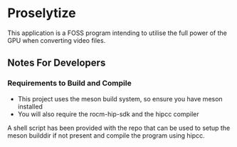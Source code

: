 # Proselytize
This application is a FOSS program intending to utilise the full power of the GPU when converting video files. 

## Notes For Developers

### Requirements to Build and Compile
- This project uses the meson build system, so ensure you have meson installed
- You will also require the rocm-hip-sdk and the hipcc compiler

A shell script has been provided with the repo that can be used to setup the meson builddir if not present and compile the program using hipcc.
